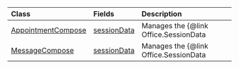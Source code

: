 | Class | Fields | Description |
|:---|:---|:---|
|[AppointmentCompose](/javascript/api/outlook/outlook.appointmentcompose)|[sessionData](/javascript/api/outlook/outlook.appointmentcompose#outlook-office-appointmentcompose-sessiondata-member)|Manages the {@link Office.SessionData | SessionData} of an item in Compose mode.|
|[MessageCompose](/javascript/api/outlook/outlook.messagecompose)|[sessionData](/javascript/api/outlook/outlook.messagecompose#outlook-office-messagecompose-sessiondata-member)|Manages the {@link Office.SessionData | SessionData} of an item in Compose mode.|
